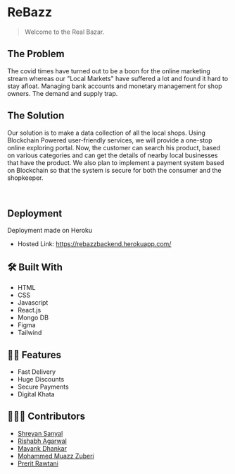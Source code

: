 # ReBazz

> Welcome to the Real Bazar.

## The Problem

The covid times have turned out to be a boon for the online marketing stream whereas our "Local Markets" have suffered a lot and found it hard to stay afloat. Managing bank accounts and monetary management for shop owners. The demand and supply trap.

## The Solution

Our solution is to make a data collection of all the local shops. Using Blockchain Powered user-friendly services, we will provide a one-stop online exploring portal. Now, the customer can search his product, based on various categories and can get the details of nearby local businesses that have the product. We also plan to implement a payment system based on Blockchain so that the system is secure for both the consumer and the shopkeeper.

<br>

## Deployment

Deployment made on Heroku

- Hosted Link: https://rebazzbackend.herokuapp.com/

## 🛠️ Built With
- HTML
- CSS
- Javascript
- React.js
- Mongo DB
- Figma
- Tailwind


## 💪🏻 Features
- Fast Delivery
- Huge Discounts
- Secure Payments
- Digital Khata


## 🙋🏻‍♂️ Contributors
* [Shreyan Sanyal](https://github.com/Shreyan111)
* [Rishabh Agarwal](https://github.com/Rishabhco)
* [Mayank Dhankar](https://github.com/mayankdhnkr)
* [Mohammed Muazz Zuberi](https://github.com/Muazz45)
* [Prerit Rawtani](https://github.com/Prerit2002)
